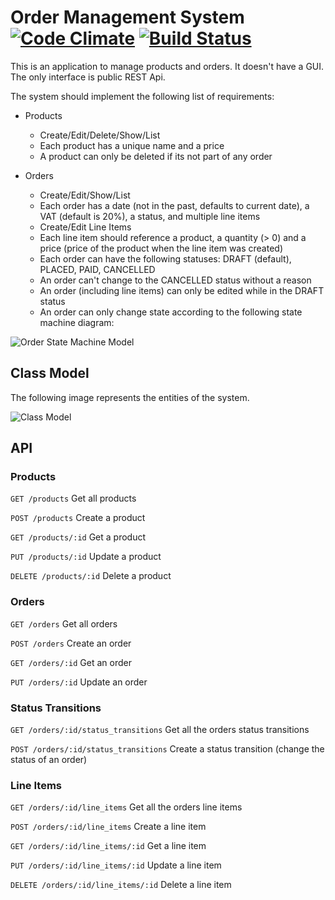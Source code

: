 # Order Management System [![Code Climate](https://codeclimate.com/github/nata79/OrderManagementSystem.png)](https://codeclimate.com/github/nata79/OrderManagementSystem) [![Build Status](https://travis-ci.org/nata79/OrderManagementSystem.png)](https://travis-ci.org/nata79/OrderManagementSystem)


This is an application to manage products and orders. It doesn't have a GUI. The only interface is public REST Api.

The system should implement the following list of requirements:

* Products
  + Create/Edit/Delete/Show/List
  + Each product has a unique name and a price
  + A product can only be deleted if its not part of any order

* Orders
  + Create/Edit/Show/List
  + Each order has a date (not in the past, defaults to current date), a VAT (default is 20%), a status, and multiple line items  
  + Create/Edit Line Items  
  + Each line item should reference a product, a quantity (> 0) and a price (price of the product when the line item was created)
  + Each order can have the following statuses: DRAFT (default), PLACED, PAID, CANCELLED
  + An order can't change to the CANCELLED status without a reason
  + An order (including line items) can only be edited while in the DRAFT status
  + An order can only change state according to the following state machine diagram:



![Order State Machine Model](http://i.imgur.com/OxAULiU.jpg)

## Class Model

The following image represents the entities of the system.



![Class Model](http://i.imgur.com/q3LajbQ.jpg)


## API

### Products

`GET /products` Get all products

`POST /products` Create a product

`GET /products/:id` Get a product

`PUT /products/:id` Update a product

`DELETE /products/:id` Delete a product

### Orders

`GET /orders` Get all orders

`POST /orders` Create an order

`GET /orders/:id` Get an order

`PUT /orders/:id` Update an order

### Status Transitions

`GET /orders/:id/status_transitions` Get all the orders status transitions

`POST /orders/:id/status_transitions` Create a status transition (change the status of an order)

### Line Items

`GET /orders/:id/line_items` Get all the orders line items

`POST /orders/:id/line_items` Create a line item

`GET /orders/:id/line_items/:id` Get a line item

`PUT /orders/:id/line_items/:id` Update a line item

`DELETE /orders/:id/line_items/:id` Delete a line item
